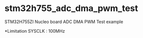 # stm32h755_adc_dma_pwm_test
STM32H755ZI Nucleo board ADC DMA PWM Test example

*Limitation
SYSCLK : 100MHz


